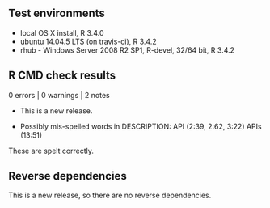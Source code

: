 ## Test environments
* local OS X install, R 3.4.0
* ubuntu 14.04.5 LTS (on travis-ci), R 3.4.2
* rhub - Windows Server 2008 R2 SP1, R-devel, 32/64 bit, R 3.4.2

## R CMD check results

0 errors | 0 warnings | 2 notes

* This is a new release.

* Possibly mis-spelled words in DESCRIPTION:
  API (2:39, 2:62, 3:22)
  APIs (13:51)
  
These are spelt correctly. 

## Reverse dependencies

This is a new release, so there are no reverse dependencies.

